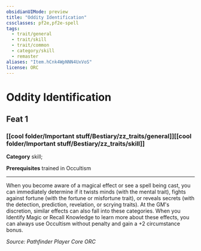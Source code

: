 ```yaml
---
obsidianUIMode: preview
title: "Oddity Identification"
cssclasses: pf2e,pf2e-spell
tags:
  - trait/general
  - trait/skill
  - trait/common
  - category/skill
  - remaster
aliases: "Item.hCnk4WpNNN4UxVoS"
license: ORC
---
```

# Oddity Identification
## Feat 1
### [[cool folder/Important stuff/Bestiary/zz_traits/general]][[cool folder/Important stuff/Bestiary/zz_traits/skill]]

**Category** skill; 



**Prerequisites** trained in Occultism
* * *
When you become aware of a magical effect or see a spell being cast, you can immediately determine if it twists minds (with the mental trait), fights against fortune (with the fortune or misfortune trait), or reveals secrets (with the detection, prediction, revelation, or scrying traits). At the GM's discretion, similar effects can also fall into these categories. When you Identify Magic or Recall Knowledge to learn more about these effects, you can always use Occultism without penalty and gain a +2 circumstance bonus.

*Source: Pathfinder Player Core*
*ORC*